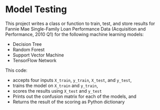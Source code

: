# Model Testing


This project writes a class or function to train, test, and store results for Fannie Mae Single-Family Loan Performance Data (Acquisition and Performance, 2010 Q1) for the following machine learning models:
- Decision Tree
- Random Forest
- Support Vector Machine
- TensorFlow Network

This code:
 - accepts four inputs `X_train`, `y_train`, `X_test`, and `y_test`, 
 - trains the model on `X_train` and `y_train`, 
 - scores the results using `X_test` and `y_test`
 - Prints out the confusion matrix for each of the models, and 
 - Returns the result of the scoring as Python dictionary
